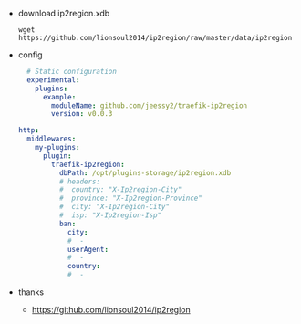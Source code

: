 - download ip2region.xdb

  ```shell
  wget https://github.com/lionsoul2014/ip2region/raw/master/data/ip2region.xdb
  ```

- config

  ```yaml
    # Static configuration
    experimental:
      plugins:
        example:
          moduleName: github.com/jeessy2/traefik-ip2region
          version: v0.0.3
  ```

  ```yaml
  http:
    middlewares:
      my-plugins:
        plugin:
          traefik-ip2region:
            dbPath: /opt/plugins-storage/ip2region.xdb
            # headers:
            #  country: "X-Ip2region-City"
            #  province: "X-Ip2region-Province"
            #  city: "X-Ip2region-City"
            #  isp: "X-Ip2region-Isp"
            ban:
              city:
              #  -
              userAgent:
              #  - 
              country:
              #  - 
  ```

- thanks
  - https://github.com/lionsoul2014/ip2region